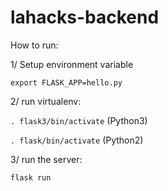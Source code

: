 # lahacks-backend
How to run:

1/ Setup environment variable

`export FLASK_APP=hello.py`

2/ run virtualenv:

`. flask3/bin/activate` (Python3)

`. flask/bin/activate` (Python2)

3/ run the server:

`flask run`
